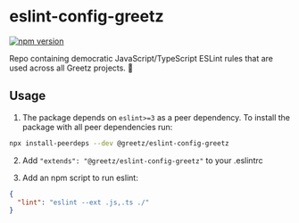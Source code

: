 # eslint-config-greetz

[![npm version](https://badge.fury.io/js/%40greetz%2Feslint-config-greetz.svg)](https://badge.fury.io/js/%40greetz%2Feslint-config-greetz)

Repo containing democratic JavaScript/TypeScript ESLint rules that are used across all Greetz projects. 🙌

## Usage

1. The package depends on `eslint>=3` as a peer dependency. To install the package with all peer dependencies run:

```sh
npx install-peerdeps --dev @greetz/eslint-config-greetz
```

2. Add `"extends": "@greetz/eslint-config-greetz"` to your .eslintrc

3. Add an npm script to run eslint:

```json
{
  "lint": "eslint --ext .js,.ts ./"
}
